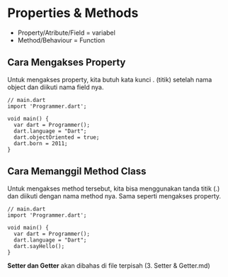 # Properties & Methods
- Property/Atribute/Field = variabel
- Method/Behaviour = Function

## Cara Mengakses Property
Untuk mengakses property, kita butuh kata kunci . (titik) setelah nama object dan diikuti nama field nya.
```
// main.dart
import 'Programmer.dart';

void main() {
  var dart = Programmer();
  dart.language = "Dart";
  dart.objectOriented = true;
  dart.born = 2011;
}
```
## Cara Memanggil Method Class
Untuk mengakses method tersebut, kita bisa menggunakan tanda titik (.) dan diikuti dengan nama method nya. Sama seperti mengakses property.
```
// main.dart
import 'Programmer.dart';

void main() {
  var dart = Programmer();
  dart.language = "Dart";
  dart.sayHello();
}

```

**Setter dan Getter** akan dibahas di file terpisah (3. Setter & Getter.md)
